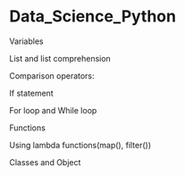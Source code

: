 # Data_Science_Python
Variables

List and list comprehension

Comparison operators:

If statement

For loop and While loop

Functions 

Using lambda functions(map(), filter())

Classes and Object


